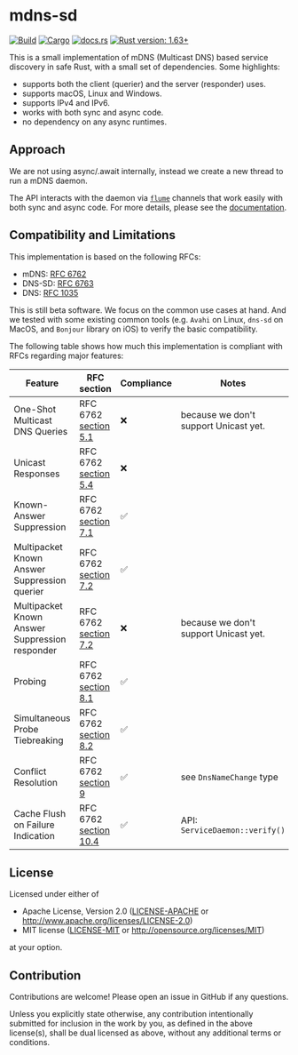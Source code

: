 # mdns-sd

[![Build](https://github.com/keepsimple1/mdns-sd/actions/workflows/build.yml/badge.svg)](https://github.com/keepsimple1/mdns-sd/actions)
[![Cargo](https://img.shields.io/crates/v/mdns-sd.svg)](https://crates.io/crates/mdns-sd)
[![docs.rs](https://img.shields.io/docsrs/mdns-sd)](https://docs.rs/mdns-sd/latest/mdns_sd/)
[![Rust version: 1.63+](https://img.shields.io/badge/rust%20version-1.63+-orange)](https://blog.rust-lang.org/2022/08/11/Rust-1.63.0.html)

This is a small implementation of mDNS (Multicast DNS) based service discovery in safe Rust, with a small set of dependencies. Some highlights:

- supports both the client (querier) and the server (responder) uses.
- supports macOS, Linux and Windows.
- supports IPv4 and IPv6.
- works with both sync and async code.
- no dependency on any async runtimes.

## Approach

We are not using async/.await internally, instead we create a new thread to run a mDNS daemon.

The API interacts with the daemon via [`flume`](https://crates.io/crates/flume) channels that work easily with both sync and async code. For more details, please see the [documentation](https://docs.rs/mdns-sd).

## Compatibility and Limitations

This implementation is based on the following RFCs:
- mDNS:   [RFC 6762](https://tools.ietf.org/html/rfc6762)
- DNS-SD: [RFC 6763](https://tools.ietf.org/html/rfc6763)
- DNS:    [RFC 1035](https://tools.ietf.org/html/rfc1035)

This is still beta software. We focus on the common use cases at hand. And we tested with some existing common tools (e.g. `Avahi` on Linux, `dns-sd` on MacOS, and `Bonjour` library on iOS) to verify the basic compatibility.

The following table shows how much this implementation is compliant with RFCs regarding major features:

| Feature | RFC section | Compliance | Notes |
| ------- | ----------- | ---------- | ----- |
| One-Shot Multicast DNS Queries | RFC 6762 [section 5.1][ref1] | ❌ | because we don't support Unicast yet. |
| Unicast Responses | RFC 6762 [section 5.4][ref2] | ❌ |
| Known-Answer Suppression | RFC 6762 [section 7.1][ref3] | ✅ |
| Multipacket Known Answer Suppression querier | RFC 6762 [section 7.2][ref4] | ✅ |
| Multipacket Known Answer Suppression responder | RFC 6762 [section 7.2][ref4] | ❌ | because we don't support Unicast yet. |
| Probing | RFC 6762 [section 8.1][ref5] | ✅ |
| Simultaneous Probe Tiebreaking | RFC 6762 [section 8.2][ref6] | ✅ |
| Conflict Resolution | RFC 6762 [section 9][ref7] | ✅ | see `DnsNameChange` type |
| Cache Flush on Failure Indication | RFC 6762 [section 10.4][ref8] | ✅ | API: `ServiceDaemon::verify()` |

[ref1]: https://datatracker.ietf.org/doc/html/rfc6762#section-5.1
[ref2]: https://datatracker.ietf.org/doc/html/rfc6762#section-5.4
[ref3]: https://datatracker.ietf.org/doc/html/rfc6762#section-7.1
[ref4]: https://datatracker.ietf.org/doc/html/rfc6762#section-7.2
[ref5]: https://datatracker.ietf.org/doc/html/rfc6762#section-8.1
[ref6]: https://datatracker.ietf.org/doc/html/rfc6762#section-8.1
[ref7]: https://datatracker.ietf.org/doc/html/rfc6762#section-8.1
[ref8]: https://datatracker.ietf.org/doc/html/rfc6762#section-8.1

## License

Licensed under either of

 * Apache License, Version 2.0 ([LICENSE-APACHE](LICENSE-APACHE) or http://www.apache.org/licenses/LICENSE-2.0)
 * MIT license ([LICENSE-MIT](LICENSE-MIT) or http://opensource.org/licenses/MIT)

at your option.

## Contribution

Contributions are welcome! Please open an issue in GitHub if any questions.

Unless you explicitly state otherwise, any contribution intentionally submitted
for inclusion in the work by you, as defined in the above license(s), shall be
dual licensed as above, without any additional terms or conditions.
